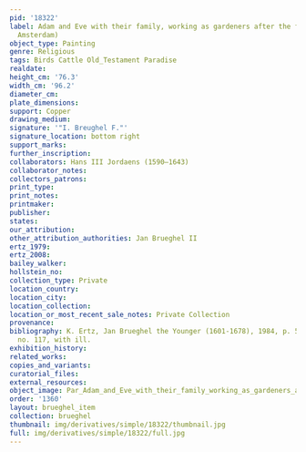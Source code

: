 ```yaml
---
pid: '18322'
label: Adam and Eve with their family, working as gardeners after the fall (Christie&apos;s,
  Amsterdam)
object_type: Painting
genre: Religious
tags: Birds Cattle Old_Testament Paradise
realdate: 
height_cm: '76.3'
width_cm: '96.2'
diameter_cm: 
plate_dimensions: 
support: Copper
drawing_medium: 
signature: '"I. Breughel F."'
signature_location: bottom right
support_marks: 
further_inscription: 
collaborators: Hans III Jordaens (1590–1643)
collaborator_notes: 
collectors_patrons: 
print_type: 
print_notes: 
printmaker: 
publisher: 
states: 
our_attribution: 
other_attribution_authorities: Jan Brueghel II
ertz_1979: 
ertz_2008: 
bailey_walker: 
hollstein_no: 
collection_type: Private
location_country: 
location_city: 
location_collection: 
location_or_most_recent_sale_notes: Private Collection
provenance: 
bibliography: K. Ertz, Jan Brueghel the Younger (1601-1678), 1984, p. 54, p. 294,
  no. 117, with ill.
exhibition_history: 
related_works: 
copies_and_variants: 
curatorial_files: 
external_resources: 
object_image: Par_Adam_and_Eve_with_their_family_working_as_gardeners_after_the_fall_Christies_Amsterdam_.png
order: '1360'
layout: brueghel_item
collection: brueghel
thumbnail: img/derivatives/simple/18322/thumbnail.jpg
full: img/derivatives/simple/18322/full.jpg
---
```

